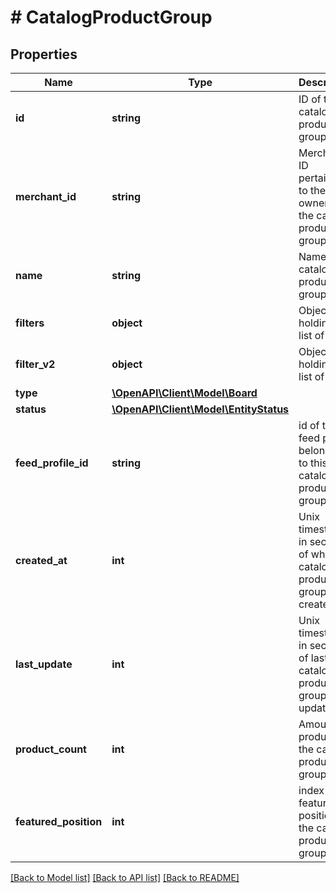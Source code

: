 # # CatalogProductGroup

## Properties

Name | Type | Description | Notes
------------ | ------------- | ------------- | -------------
**id** | **string** | ID of the catalog product group. | [optional]
**merchant_id** | **string** | Merchant ID pertaining to the owner of the catalog product group. | [optional]
**name** | **string** | Name of catalog product group | [optional]
**filters** | **object** | Object holding a list of filters | [optional]
**filter_v2** | **object** | Object holding a list of filters | [optional]
**type** | [**\OpenAPI\Client\Model\Board**](Board.md) |  | [optional]
**status** | [**\OpenAPI\Client\Model\EntityStatus**](EntityStatus.md) |  | [optional]
**feed_profile_id** | **string** | id of the feed profile belonging to this catalog product group | [optional]
**created_at** | **int** | Unix timestamp in seconds of when catalog product group was created. | [optional]
**last_update** | **int** | Unix timestamp in seconds of last time catalog product group was updated. | [optional]
**product_count** | **int** | Amount of products in the catalog product group | [optional]
**featured_position** | **int** | index of the featured position of the catalog product group | [optional]

[[Back to Model list]](../../README.md#models) [[Back to API list]](../../README.md#endpoints) [[Back to README]](../../README.md)
